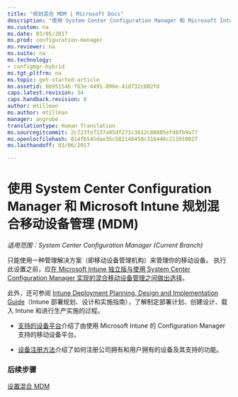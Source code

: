 ```yaml
---
title: "规划混合 MDM | Microsoft Docs"
description: "使用 System Center Configuration Manager 和 Microsoft Intune 规划混合移动设备管理。"
ms.custom: na
ms.date: 03/05/2017
ms.prod: configuration-manager
ms.reviewer: na
ms.suite: na
ms.technology:
- configmgr-hybrid
ms.tgt_pltfrm: na
ms.topic: get-started-article
ms.assetid: bb95154b-f63e-4491-896e-41d732c802f8
caps.latest.revision: 34
caps.handback.revision: 0
author: mtillman
ms.author: mtillman
manager: angrobe
translationtype: Human Translation
ms.sourcegitcommit: 2c723fe7137a95df271c3612c88805efd8fb9a77
ms.openlocfilehash: 814fb545dae35c582146450c316446c21191002f
ms.lasthandoff: 03/06/2017

---
```

# <a name="plan-for-hybrid-mobile-device-management-mdm-with-system-center-configuration-manager-and-microsoft-intune"></a>使用 System Center Configuration Manager 和 Microsoft Intune 规划混合移动设备管理 (MDM)

*适用范围：System Center Configuration Manager (Current Branch)*

只能使用一种管理解决方案（即移动设备管理机构）来管理你的移动设备。 执行此设置之前，应[在 Microsoft Intune 独立版与使用 System Center Configuration Manager 实现的混合移动设备管理之间做出选择](../understand/choose-between-standalone-intune-and-hybrid-mobile-device-management.md)。

此外，还可参阅 [Intune Deployment Planning, Design and Implementation Guide](https://docs.microsoft.com/en-us/intune/plan-design/introduction)（Intune 部署规划、设计和实施指南），了解制定部署计划、创建设计、载入 Intune 和进行生产实施的过程。

- [支持的设备平台](supported-device-platforms-for-hybrid.md)介绍了由使用 Microsoft Intune 的 Configuration Manager 支持的移动设备平台。

- [设备注册方法](device-enrollment-methods.md)介绍了如何注册公司拥有和用户拥有的设备及其支持的功能。


### <a name="next-steps"></a>后续步骤
 [设置混合 MDM](../deploy-use/setup-hybrid-mdm.md)

